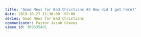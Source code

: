 ```yaml
---
title: 'Good News for Bad Christians #3 How did I get here?'
date: 2019-10-27 11:30:00 -07:00
series: Good News for Bad Christians
communicator: Pastor Jason Graves
vimeo_id: 369335401
---
```


